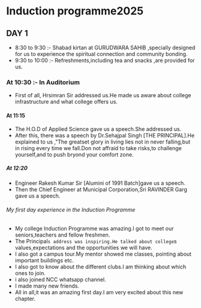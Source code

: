 # Induction programme2025
## DAY 1
  * 8:30 to 9:30  :- Shabad kirtan at GURUDWARA SAHIB ,specially designed for us to experience the spiritual connection and community bonding.
  * 9:30 to 10:00 :- Refreshments,including tea and snacks ,are provided for us.
### At 10:30 :- In Auditorium 
   * First of all, Hrsimran Sir addressed us.He made us aware about college infrastructure and what college offers us.
#### At 11:15 
  * The H.O.D of Applied Science gave us a speech.She addressed us.
  * After this, there was a speech by Dr.Sehajpal Singh [THE PRINCIPAL].He explained to us ,"The greatset glory in living lies not in never falling,but in rising every time we fall.Don not    affraid to take risks,to challenge yourself,and to push bryond your comfort zone.
##### At 12:20 
  * Engineer Rakesh Kumar Sir [Alumini of 1991 Batch]gave us a speech.
  * Then the Chief Engineer at Municipal Corporation,Sri RAVINDER Garg gave us a speech.
###### My first day experience in the Induction Programme
   * My college Induction Programme was amazing.I got to meet our seniors,teachers and fellow freshmen.
   * The Principal`s address was inspiring.He talked about college`s values,expectations and the opportunities we will have.
   * I also got a campus tour.My mentor showed me classes, pointing about important buildings etc.
   * I also got to know about the different clubs.I am thinking about which ones to join.
   * i also joined NCC whatsapp channel.
   * I made many new friends.
   * All in all,it was an amazing first day.I am very excited about this new chapter.
